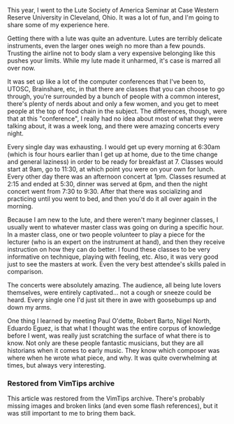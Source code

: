 <!-- :metadata:

title: Lute Society of America Seminar 2012
tags: Music
published: 2012-07-18T19:17:02-0700
summary:

This year, I went to the Lute Society of America Seminar at Case Western
Reserve University in Cleveland, Ohio. It was a lot of fun, and I'm going to
share some of my experience here.

-->

This year, I went to the Lute Society of America Seminar at Case Western
Reserve University in Cleveland, Ohio. It was a lot of fun, and I'm going to
share some of my experience here.

Getting there with a lute was quite an adventure. Lutes are terribly delicate
instruments, even the larger ones weigh no more than a few pounds. Trusting the
airline not to body slam a very expensive belonging like this pushes your
limits. While my lute made it unharmed, it's case is marred all over now.

It was set up like a lot of the computer conferences that I've been to, UTOSC,
Brainshare, etc, in that there are classes that you can choose to go through,
you're surrounded by a bunch of people with a common interest, there's plenty
of nerds about and only a few women, and you get to meet people at the top of
food chain in the subject. The differences, though, were that at this
"conference", I really had no idea about most of what they were talking about,
it was a week long, and there were amazing concerts every night.

Every single day was exhausting. I would get up every morning at 6:30am (which
is four hours earlier than I get up at home, due to the time change and general
laziness) in order to be ready for breakfast at 7. Classes would start at 9am,
go to 11:30, at which point you were on your own for lunch. Every other day
there was an afternoon concert at 1pm. Classes resumed at 2:15 and ended at
5:30, dinner was served at 6pm, and then the night concert went from 7:30 to
9:30\. After that there was socializing and practicing until you went to bed,
and then you'd do it all over again in the morning.

Because I am new to the lute, and there weren't many beginner classes, I
usually went to whatever master class was going on during a specific hour. In a
master class, one or two people volunteer to play a piece for the lecturer (who
is an expert on the instrument at hand), and then they receive instruction on
how they can do better. I found these classes to be very informative on
technique, playing with feeling, etc. Also, it was very good just to see the
masters at work. Even the very best attendee's skills paled in comparison.

The concerts were absolutely amazing. The audience, all being lute lovers
themselves, were entirely captivated... not a cough or sneeze could be heard.
Every single one I'd just sit there in awe with goosebumps up and down my arms.

One thing I learned by meeting Paul O'dette, Robert Barto, Nigel North, Eduardo
Eguez, is that what I thought was the entire corpus of knowledge before I went,
was really just scratching the surface of what there is to know. Not only are
these people fantastic musicians, but they are all historians when it comes to
early music. They know which composer was where when he wrote what piece, and
why. It was quite overwhelming at times, but always very interesting.

<div class="restored-from-archive">
  <h3>Restored from VimTips archive</h3>
  <p>
  This article was restored from the VimTips archive. There's probably
  missing images and broken links (and even some flash references), but it
  was still important to me to bring them back.
  </p>
</div>
